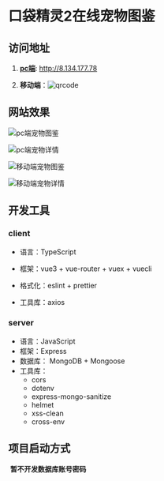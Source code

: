 # 口袋精灵2在线宠物图鉴

## 访问地址



1. **[pc端](http://8.134.177.78)**: http://8.134.177.78

2. **移动端**：![qrcode](D:\pet-atlas\img\qrcode.png)



## 网站效果





![pc端宠物图鉴](D:\pet-atlas\img\pc_pets.png)



![pc端宠物详情](D:\pet-atlas\img\pc_pet.png)



![移动端宠物图鉴](D:\pet-atlas\img\mob_pets.png)



![移动端宠物详情](D:\pet-atlas\img\mob_pet.png)



## 开发工具

### client

+ 语言：TypeScript

+ 框架：vue3 + vue-router + vuex + vuecli
+ 格式化：eslint + prettier

+ 工具库：axios



### server

+ 语言：JavaScript
+ 框架：Express
+ 数据库： MongoDB + Mongoose
+ 工具库：
  + cors
  + dotenv
  + express-mongo-sanitize
  + helmet
  + xss-clean
  + cross-env



## 项目启动方式

​	**暂不开发数据库账号密码**
